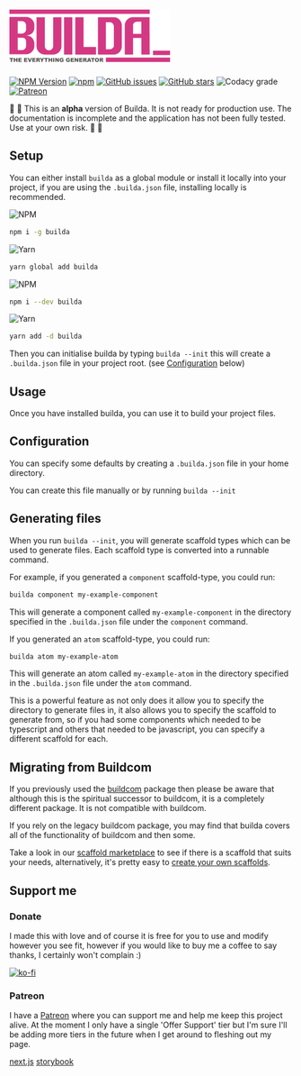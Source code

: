 # ![Logo](https://github.com/spacenectar/builda/blob/master/builda-logo.png)

[![NPM Version](https://img.shields.io/npm/v/builda?style=for-the-badge&logo=npm)](https://www.npmjs.com/package/builda)
[![npm](https://img.shields.io/npm/dt/builda?style=for-the-badge&logo=npm)](https://www.npmjs.com/package/builda)
[![GitHub issues](https://img.shields.io/github/issues/st-elmos-fire/builda?style=for-the-badge&logo=github)](https://github.com/st-elmos-fire/builda)
[![GitHub stars](https://img.shields.io/github/stars/st-elmos-fire/builda?style=for-the-badge&logo=github)](https://github.com/st-elmos-fire/builda)
![Codacy grade](https://img.shields.io/codacy/grade/2d431f518682497fb27036f95ec38599?style=for-the-badge)
[![Patreon](https://img.shields.io/badge/Patreon-Support-brightgreen?style=for-the-badge&logo=patreon)](https://www.patreon.com/builda?style=for-the-badge)

🚨 🚨 This is an **alpha** version of Builda. It is not ready for production use.
The documentation is incomplete and the application has not been fully tested. Use
at your own risk. 🚨 🚨

## Setup

You can either install `builda` as a global module or install it locally into your
project, if you are using the `.builda.json` file, installing locally is recommended.

![NPM](https://img.shields.io/badge/npm-install_globally-red?style=for-the-badge&logo=npm)

```bash
npm i -g builda
```

![Yarn](https://img.shields.io/badge/yarn-install_globally-yellow?style=for-the-badge&logo=yarn)

```bash
yarn global add builda
```

![NPM](https://img.shields.io/badge/npm-install_locally-red?style=for-the-badge&logo=npm)

```bash
npm i --dev builda
```

![Yarn](https://img.shields.io/badge/yarn-install_locally-yellow?style=for-the-badge&logo=yarn)

```bash
yarn add -d builda
```

Then you can initialise builda by typing `builda --init` this will create a `.builda.json`
file in your project root. (see [Configuration](#configuration) below)

## Usage

Once you have installed builda, you can use it to build your project files.

<!-- ## Screenshot

![How builda runs](./example.gif)

The component produced in this animation is available to view here: https://github.com/foxleigh81/builda/tree/master/examples/my-example-component -->

## Configuration

You can specify some defaults by creating a `.builda.json` file in your home directory.

You can create this file manually or by running `builda --init`

## Generating files

When you run `builda --init`, you will generate scaffold types which can be used 
to generate files. Each scaffold type is converted into a runnable command.

For example, if you generated a `component` scaffold-type, you could run:

```bash
builda component my-example-component
```

This will generate a component called `my-example-component` in the directory specified
in the `.builda.json` file under the `component` command.

If you generated an `atom` scaffold-type, you could run:

```bash
builda atom my-example-atom
```

This will generate an atom called `my-example-atom` in the directory specified
in the `.builda.json` file under the `atom` command.

This is a powerful feature as not only does it allow you to specify the directory
to generate files in, it also allows you to specify the scaffold to generate from,
so if you had some components which needed to be typescript and others that
needed to be javascript, you can specify a different scaffold for each.

<!-- You can also use this method to create multiple components at once:

```bash
    builda my-component my-other-component
``` -->

## Migrating from Buildcom

If you previously used the [buildcom](https://npmjs.com/package/buildcom) package
then please be aware that although this is the spiritual successor to buildcom,
it is a completely different package. It is not compatible with buildcom.

If you rely on the legacy buildcom package, you may find that builda covers
all of the functionality of buildcom and then some.

Take a look in our [scaffold marketplace](/coming-soon) to see if there is a
scaffold that suits your needs, alternatively, it's pretty easy to [create your
own scaffolds](/coming-soon).

## Support me

### Donate

I made this with love and of course it is free for you to use and modify however
you see fit, however if you would like to buy me a coffee to say thanks, I
certainly won't complain :)

[![ko-fi](https://ko-fi.com/img/githubbutton_sm.svg)](https://ko-fi.com/I3I21FRCN)

### Patreon

I have a [Patreon](https://www.patreon.com/stelmosfire) where you can support me
and help me keep this project alive. At the moment I only have a single 'Offer
Support' tier but I'm sure I'll be adding more tiers in the future when I get
around to fleshing out my page.

[next.js](https://nextjs.org/)
[storybook](https://storybook.js.org/)
